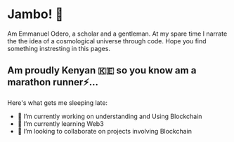 # Jambo! 👋
Am Emmanuel Odero, a scholar and a gentleman. At my spare time I narrate the the idea of a cosmological universe through code. Hope you find something instresting in this pages.

## Am proudly Kenyan 🇰🇪 so you know am a marathon runner⚡...


Here's what gets me sleeping late:

- 🔭 I’m currently working on understanding and Using Blockchain
- 🌱 I’m currently learning Web3
- 👯 I’m looking to collaborate on projects involving Blockchain
